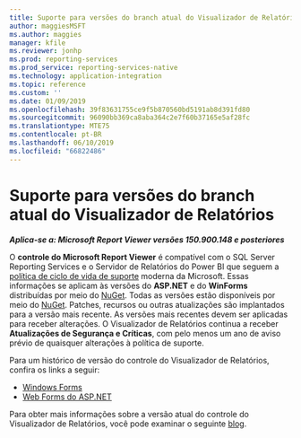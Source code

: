 ```yaml
---
title: Suporte para versões do branch atual do Visualizador de Relatórios
author: maggiesMSFT
ms.author: maggies
manager: kfile
ms.reviewer: jonhp
ms.prod: reporting-services
ms.prod_service: reporting-services-native
ms.technology: application-integration
ms.topic: reference
ms.custom: ''
ms.date: 01/09/2019
ms.openlocfilehash: 39f83631755ce9f5b870560bd5191ab8d391fd80
ms.sourcegitcommit: 96090bb369ca8aba364c2e7f60b37165e5af28fc
ms.translationtype: MTE75
ms.contentlocale: pt-BR
ms.lasthandoff: 06/10/2019
ms.locfileid: "66822486"
---
```

# <a name="support-for-report-viewer-current-branch-versions"></a>Suporte para versões do branch atual do Visualizador de Relatórios

**_Aplica-se a: Microsoft Report Viewer versões 150.900.148 e posteriores_**

O **controle do Microsoft Report Viewer** é compatível com o SQL Server Reporting Services e o Servidor de Relatórios do Power BI que seguem a [política de ciclo de vida de suporte](https://support.microsoft.com/hub/4095338/microsoft-lifecycle-policy) moderna da Microsoft. Essas informações se aplicam às versões do **ASP.NET** e do **WinForms** distribuídas por meio do [NuGet](https://www.nuget.org/). Todas as versões estão disponíveis por meio do [NuGet](https://www.nuget.org/). Patches, recursos ou outras atualizações são implantados para a versão mais recente. As versões mais recentes devem ser aplicadas para receber alterações. O Visualizador de Relatórios continua a receber **Atualizações de Segurança e Críticas**, com pelo menos um ano de aviso prévio de quaisquer alterações à política de suporte.

Para um histórico de versão do controle do Visualizador de Relatórios, confira os links a seguir:

- [Windows Forms](https://www.nuget.org/packages/Microsoft.ReportingServices.ReportViewerControl.Winforms/)
- [Web Forms do ASP.NET](https://www.nuget.org/packages/Microsoft.ReportingServices.ReportViewerControl.WebForms/)

Para obter mais informações sobre a versão atual do controle do Visualizador de Relatórios, você pode examinar o seguinte [blog](https://blogs.msdn.microsoft.com/sqlrsteamblog/2016/11/30/report-viewer-2016-control-update-now-available/).